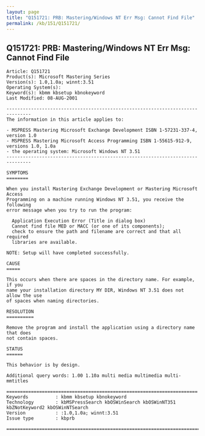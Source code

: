 ```yaml
---
layout: page
title: "Q151721: PRB: Mastering/Windows NT Err Msg: Cannot Find File"
permalink: /kb/151/Q151721/
---
```


## Q151721: PRB: Mastering/Windows NT Err Msg: Cannot Find File

	Article: Q151721
	Product(s): Microsoft Mastering Series
	Version(s): 1.0,1.0a; winnt:3.51
	Operating System(s): 
	Keyword(s): kbmm kbsetup kbnokeyword
	Last Modified: 08-AUG-2001
	
	-------------------------------------------------------------------------------
	The information in this article applies to:
	
	- MSPRESS Mastering Microsoft Exchange Development ISBN 1-57231-337-4, version 1.0 
	- MSPRESS Mastering Microsoft Access Programming ISBN 1-55615-912-9, versions 1.0, 1.0a 
	- the operating system: Microsoft Windows NT 3.51 
	-------------------------------------------------------------------------------
	
	SYMPTOMS
	========
	
	When you install Mastering Exchange Development or Mastering Microsoft Access
	Programming on a machine running Windows NT 3.51, you receive the following
	error message when you try to run the program:
	
	  Application Execution Error (Title in dialog box)
	  Cannot find file MED or MACC (or one of its components);
	  check to ensure the path and filename are correct and that all required
	  libraries are available.
	
	NOTE: Setup will have completed successfully.
	
	CAUSE
	=====
	
	This occurs when there are spaces in the directory name. For example, if you
	name your installation directory MY DIR, Windows NT 3.51 does not allow the use
	of spaces when naming directories.
	
	RESOLUTION
	==========
	
	Remove the program and install the application using a directory name that does
	not contain spaces.
	
	STATUS
	======
	
	This behavior is by design.
	
	Additional query words: 1.00 1.10a multi media multimedia multi- mmtitles
	
	======================================================================
	Keywords          : kbmm kbsetup kbnokeyword 
	Technology        : kbMSPressSearch kbOSWinSearch kbOSWinNT351 kbZNotKeyword2 kbOSWinNTSearch
	Version           : :1.0,1.0a; winnt:3.51
	Issue type        : kbprb
	
	=============================================================================
	
